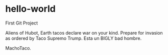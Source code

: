 # hello-world
First Git Project

Aliens of Hubot,
Earth tacos declare war on your kind. Prepare for invasion as ordered by Taco Supremo Trump. Esta un BIGLY bad hombre.

MachoTaco.
